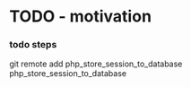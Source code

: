 # TODO - motivation

### todo steps

git remote add php_store_session_to_database php_store_session_to_database
